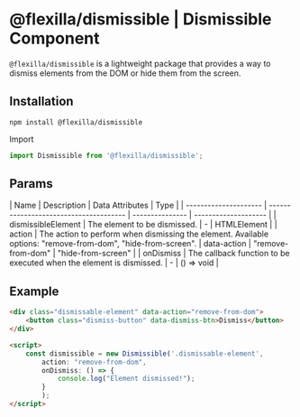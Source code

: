 # @flexilla/dismissible | Dismissible Component

`@flexilla/dismissible` is a lightweight package that provides a way to dismiss elements from the DOM or hide them from the screen.

## Installation

```shell
npm install @flexilla/dismissible
```
Import 
```js
import Dismissible from '@flexilla/dismissible';
```

## Params

| Name | Description | Data Attributes | Type | | --------------------- | -------------------------------------- | --------------- | -------------------- | | dismissibleElement | The element to be dismissed. | - | HTMLElement | | action | The action to perform when dismissing the element. Available options: "remove-from-dom", "hide-from-screen". | data-action | "remove-from-dom" \| "hide-from-screen" | | onDismiss | The callback function to be executed when the element is dismissed. | - | () => void |

## Example
```html
<div class="dismissable-element" data-action="remove-from-dom">
    <button class="dismiss-button" data-dismiss-btn>Dismiss</button>
</div>

<script>
    const dismissible = new Dismissible('.dismissable-element',
        action: "remove-from-dom",
        onDismiss: () => {
            console.log("Element dismissed!");
        }
        );
</script>
```
